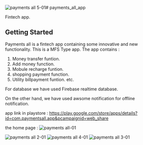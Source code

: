 ![payments all 5-01](https://github.com/NafimAhmed/Paymentsall/assets/49490709/975831ce-691f-4c51-936f-359d6bef90c7)# payments_all_app

 Fintech app.

## Getting Started

Payments all is a fintech app containing some innovative and new functionality. This is a MFS Type app. The app contains : 
1) Money transfer funtion.
2) Add money function.
3) Mobule recharge funtion.
4) shopping payment function.
5) Utility billpayment funtion. etc.

For database we have used Firebase realtime database.

On the other hand, we have used awsome notification for offline notification.

app link in playstore : https://play.google.com/store/apps/details?id=com.paymentsall.app&pcampaignid=web_share



the home page :
![payments all-01](https://github.com/NafimAhmed/Paymentsall/assets/49490709/f307c469-bb6a-438e-aca7-f94cb2473217)

![payments all 2-01](https://github.com/NafimAhmed/Paymentsall/assets/49490709/b22d930a-5d13-4aae-82e5-12fe9a7cc78c)
![payments all 4-01](https://github.com/NafimAhmed/Paymentsall/assets/49490709/a5f8110c-fe64-4986-b9be-83dcb2ffe6c9)
![payments all 3-01](https://github.com/NafimAhmed/Paymentsall/assets/49490709/5958e110-f03f-4cd7-8b8c-006100fbae22)








